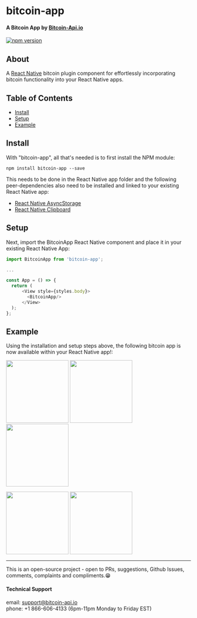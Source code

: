 # bitcoin-app

#### A Bitcoin App by [Bitcoin-Api.io](https://bitcoin-api.io)

[![npm version](https://badge.fury.io/js/bitcoin-app.svg)](https://badge.fury.io/js/bitcoin-app)


## About
A [React Native](https://reactnative.dev) bitcoin plugin component for effortlessly 
incorporating bitcoin functionality into your React Native apps.


## Table of Contents
* [Install](#install)
* [Setup](#setup)
* [Example](#example)

## Install

With "bitcoin-app", all that's needed is to first install the NPM module:
```
npm install bitcoin-app --save
```
This needs to be done in the React Native app folder and the following peer-dependencies also need to be installed and linked to your existing React Native app:

* [React Native AsyncStorage](https://github.com/react-native-community/async-storage)
* [React Native Clipboard](https://github.com/react-native-community/clipboard)

## Setup

Next, import the BitcoinApp React Native component and place it in your existing React Native App:

```.js
import BitcoinApp from 'bitcoin-app';

...

const App = () => {
  return (
      <View style={styles.body}>
        <BitcoinApp/>
      </View>
  );
};
```

## Example
Using the installation and setup steps above, the following bitcoin app is now available within your React Native app!:

<p float="left">
  <img src="https://bitcoin-api.s3.amazonaws.com/images/demo/app/app_screenshot_24.png" width="170" />
  <img src="https://bitcoin-api.s3.amazonaws.com/images/demo/app/app_screenshot_26.png" width="170" />
  <img src="https://bitcoin-api.s3.amazonaws.com/images/demo/app/app_screenshot_27.png" width="170" />
</p>

<p float="left">
  <img src="https://bitcoin-api.s3.amazonaws.com/images/demo/app/app_screenshot_20.png" width="170" />
  <img src="https://bitcoin-api.s3.amazonaws.com/images/demo/app/app_screenshot_25.png" width="170" />
</p>


---

This is an open-source project - open to PRs, suggestions, Github Issues, comments, complaints and compliments.😁


#### Technical Support 
email: support@bitcoin-api.io  
phone: +1 866-606-4133 (6pm-11pm Monday to Friday EST)